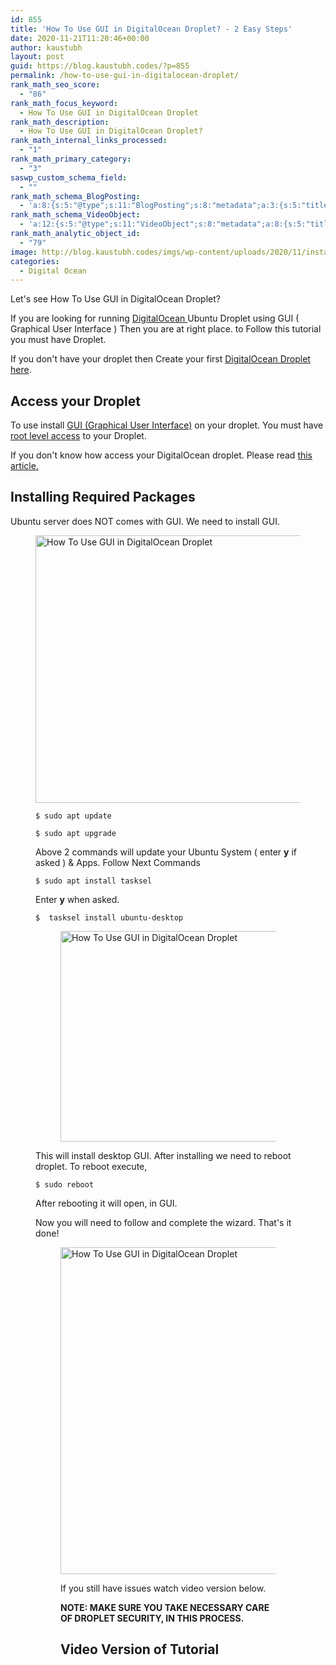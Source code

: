 ```yaml
---
id: 855
title: 'How To Use GUI in DigitalOcean Droplet? - 2 Easy Steps'
date: 2020-11-21T11:20:46+00:00
author: kaustubh
layout: post
guid: https://blog.kaustubh.codes/?p=855
permalink: /how-to-use-gui-in-digitalocean-droplet/
rank_math_seo_score:
  - "86"
rank_math_focus_keyword:
  - How To Use GUI in DigitalOcean Droplet
rank_math_description:
  - How To Use GUI in DigitalOcean Droplet?
rank_math_internal_links_processed:
  - "1"
rank_math_primary_category:
  - "3"
saswp_custom_schema_field:
  - ""
rank_math_schema_BlogPosting:
  - 'a:8:{s:5:"@type";s:11:"BlogPosting";s:8:"metadata";a:3:{s:5:"title";s:7:"Article";s:4:"type";s:8:"template";s:9:"isPrimary";b:1;}s:8:"headline";s:11:"%seo_title%";s:11:"description";s:17:"%seo_description%";s:13:"datePublished";s:20:"%date(Y-m-dTH:i:sP)%";s:12:"dateModified";s:24:"%modified(Y-m-dTH:i:sP)%";s:5:"image";a:2:{s:5:"@type";s:11:"ImageObject";s:3:"url";s:16:"%post_thumbnail%";}s:6:"author";a:2:{s:5:"@type";s:6:"Person";s:4:"name";s:6:"%name%";}}'
rank_math_schema_VideoObject:
  - 'a:12:{s:5:"@type";s:11:"VideoObject";s:8:"metadata";a:8:{s:5:"title";s:5:"Video";s:4:"type";s:8:"template";s:9:"shortcode";s:15:"s-60517e4ceaae1";s:9:"isPrimary";b:0;s:23:"reviewLocationShortcode";s:24:"[rank_math_rich_snippet]";s:8:"category";s:12:"%categories%";s:4:"tags";s:6:"%tags%";s:15:"isAutoGenerated";b:1;}s:4:"name";s:11:"%seo_title%";s:11:"description";s:17:"%seo_description%";s:10:"uploadDate";s:10:"2020-11-21";s:12:"thumbnailUrl";s:16:"%post_thumbnail%";s:8:"embedUrl";s:56:"https://www.youtube.com/embed/1sdGux7Bpxk?feature=oembed";s:10:"contentUrl";s:0:"";s:8:"duration";s:8:"PT11M31S";s:5:"width";s:4:"1280";s:6:"height";s:3:"720";s:16:"isFamilyFriendly";b:1;}'
rank_math_analytic_object_id:
  - "79"
image: http://blog.kaustubh.codes/imgs/wp-content/uploads/2020/11/installing-gui-droplet.png
categories:
  - Digital Ocean
---
```

Let's see How To Use GUI in DigitalOcean Droplet? 

If you are looking for running <a aria-label="DigitalOcean  (opens in a new tab)" rel="noreferrer noopener sponsored" class="rank-math-link" href="https://m.do.co/c/253fdc8807b5" target="_blank">DigitalOcean </a>Ubuntu Droplet using GUI ( Graphical User Interface ) Then you are at right place. to Follow this tutorial you must have Droplet.

If you don't have your droplet then Create your first [DigitalOcean Droplet here](https://blog.kaustubh.codes/how-to-install-lamp-stack-on-digitalocean-ubuntu-20-04/#Creating_Droplet).

## Access your Droplet

To use install <a aria-label="GUI (Graphical User Interface) (opens in a new tab)" href="https://en.wikipedia.org/wiki/Graphical_user_interface" target="_blank" rel="noreferrer noopener nofollow" class="rank-math-link">GUI (Graphical User Interface)</a> on your droplet. You must have <a aria-label="root level access (opens in a new tab)" href="https://en.wikipedia.org/wiki/Superuser" target="_blank" rel="noreferrer noopener nofollow" class="rank-math-link">root level access</a> to your Droplet. 

If you don't know how access your DigitalOcean droplet. Please read <a aria-label=" this article. (opens in a new tab)" href="https://blog.kaustubh.codes/how-to-access-digital-ocean-droplet-the-best-way/" target="_blank" rel="noreferrer noopener" class="rank-math-link">this article.</a>

## Installing Required Packages

Ubuntu server does NOT comes with GUI. We need to install GUI.<figure class="wp-block-image size-large">

<img loading="lazy" width="733" height="428" src="http://blog.kaustubh.codes/imgs/wp-content/uploads/2020/11/image-17.png" alt="How To Use GUI in DigitalOcean Droplet" class="wp-image-862" srcset="https://blog.kaustubh.codes/imgs/wp-content/uploads/2020/11/image-17.png 733w, https://blog.kaustubh.codes/imgs/wp-content/uploads/2020/11/image-17-300x175.png 300w" sizes="(max-width: 733px) 100vw, 733px" /> 

<pre class="wp-block-code"><code>$ sudo apt update</code></pre>

<pre class="wp-block-code"><code>$ sudo apt upgrade</code></pre>

Above 2 commands will update your Ubuntu System ( enter **y** if asked ) & Apps. Follow Next Commands

<pre class="wp-block-code"><code>$ sudo apt install tasksel</code></pre>

Enter **y** when asked.

<pre class="wp-block-code"><code>$  tasksel install ubuntu-desktop</code></pre>

<div class="wp-block-image">
  <figure class="aligncenter size-large"><img loading="lazy" width="528" height="337" src="http://blog.kaustubh.codes/imgs/wp-content/uploads/2020/11/image-16.png" alt="How To Use GUI in DigitalOcean Droplet" class="wp-image-860" srcset="https://blog.kaustubh.codes/imgs/wp-content/uploads/2020/11/image-16.png 528w, https://blog.kaustubh.codes/imgs/wp-content/uploads/2020/11/image-16-300x191.png 300w" sizes="(max-width: 528px) 100vw, 528px" />
</div>

This will install desktop GUI. After installing we need to reboot droplet. To reboot execute,

<pre class="wp-block-code"><code>$ sudo reboot</code></pre>

After rebooting it will open, in GUI. 

Now you will need to follow and complete the wizard. That's it done! <figure class="wp-block-image size-large">

<img loading="lazy" width="754" height="523" src="http://blog.kaustubh.codes/imgs/wp-content/uploads/2020/11/image-18.png" alt="How To Use GUI in DigitalOcean Droplet" class="wp-image-863" srcset="https://blog.kaustubh.codes/imgs/wp-content/uploads/2020/11/image-18.png 754w, https://blog.kaustubh.codes/imgs/wp-content/uploads/2020/11/image-18-300x208.png 300w" sizes="(max-width: 754px) 100vw, 754px" /> 

If you still have issues watch video version below.

**NOTE: MAKE SURE YOU TAKE NECESSARY CARE OF DROPLET SECURITY, IN THIS PROCESS.**

## Video Version of Tutorial<figure class="wp-block-embed is-type-video is-provider-youtube wp-block-embed-youtube wp-embed-aspect-16-9 wp-has-aspect-ratio">

<div class="wp-block-embed__wrapper">
</div>